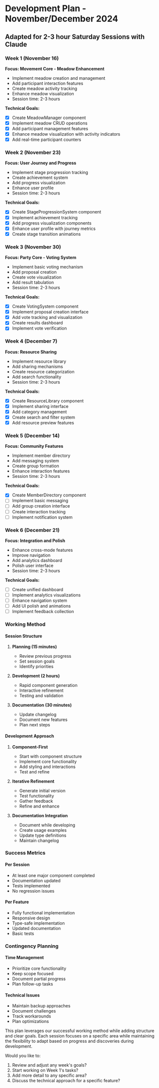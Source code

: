 # Development Plan - November/December 2024
## Adapted for 2-3 hour Saturday Sessions with Claude

### Week 1 (November 16)
**Focus: Movement Core - Meadow Enhancement**
- Implement meadow creation and management
- Add participant interaction features
- Create meadow activity tracking
- Enhance meadow visualization
- Session time: 2-3 hours

**Technical Goals:**
- [x] Create MeadowManager component
- [x] Implement meadow CRUD operations
- [x] Add participant management features
- [x] Enhance meadow visualization with activity indicators
- [x] Add real-time participant counters

### Week 2 (November 23)
**Focus: User Journey and Progress**
- Implement stage progression tracking
- Create achievement system
- Add progress visualization
- Enhance user profile
- Session time: 2-3 hours

**Technical Goals:**
- [x] Create StageProgressionSystem component
- [x] Implement achievement tracking
- [x] Add progress visualization components
- [x] Enhance user profile with journey metrics
- [x] Create stage transition animations

### Week 3 (November 30)
**Focus: Party Core - Voting System**
- Implement basic voting mechanism
- Add proposal creation
- Create vote visualization
- Add result tabulation
- Session time: 2-3 hours

**Technical Goals:**
- [x] Create VotingSystem component
- [x] Implement proposal creation interface
- [x] Add vote tracking and visualization
- [x] Create results dashboard
- [x] Implement vote verification

### Week 4 (December 7)
**Focus: Resource Sharing**
- Implement resource library
- Add sharing mechanisms
- Create resource categorization
- Add search functionality
- Session time: 2-3 hours

**Technical Goals:**
- [x] Create ResourceLibrary component
- [x] Implement sharing interface
- [x] Add category management
- [x] Create search and filter system
- [x] Add resource preview features

### Week 5 (December 14)
**Focus: Community Features**
- Implement member directory
- Add messaging system
- Create group formation
- Enhance interaction features
- Session time: 2-3 hours

**Technical Goals:**
- [x] Create MemberDirectory component
- [ ] Implement basic messaging
- [ ] Add group creation interface
- [ ] Create interaction tracking
- [ ] Implement notification system 

### Week 6 (December 21)
**Focus: Integration and Polish**
- Enhance cross-mode features
- Improve navigation
- Add analytics dashboard
- Polish user interface
- Session time: 2-3 hours

**Technical Goals:**
- [ ] Create unified dashboard
- [ ] Implement analytics visualizations
- [ ] Enhance navigation system
- [ ] Add UI polish and animations
- [ ] Implement feedback collection

### Working Method

#### Session Structure
1. **Planning (15 minutes)**
   - Review previous progress
   - Set session goals
   - Identify priorities

2. **Development (2 hours)**
   - Rapid component generation
   - Interactive refinement
   - Testing and validation

3. **Documentation (30 minutes)**
   - Update changelog
   - Document new features
   - Plan next steps

#### Development Approach
1. **Component-First**
   - Start with component structure
   - Implement core functionality
   - Add styling and interactions
   - Test and refine

2. **Iterative Refinement**
   - Generate initial version
   - Test functionality
   - Gather feedback
   - Refine and enhance

3. **Documentation Integration**
   - Document while developing
   - Create usage examples
   - Update type definitions
   - Maintain changelog

### Success Metrics

#### Per Session
- At least one major component completed
- Documentation updated
- Tests implemented
- No regression issues

#### Per Feature
- Fully functional implementation
- Responsive design
- Type-safe implementation
- Updated documentation
- Basic tests

### Contingency Planning

#### Time Management
- Prioritize core functionality
- Keep scope focused
- Document partial progress
- Plan follow-up tasks

#### Technical Issues
- Maintain backup approaches
- Document challenges
- Track workarounds
- Plan optimizations

This plan leverages our successful working method while adding structure and clear goals. Each session focuses on a specific area while maintaining the flexibility to adapt based on progress and discoveries during development.

Would you like to:
1. Review and adjust any week's goals?
2. Start working on Week 1's tasks?
3. Add more detail to any specific area?
4. Discuss the technical approach for a specific feature?
